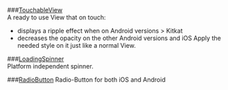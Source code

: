 ###[TouchableView](https://gist.github.com/mmazzarolo/4d223de6787b9a57ce4b)  
A ready to use View that on touch:
- displays a ripple effect when on Android versions > Kitkat
- decreases the opacity on the other Android versions and iOS
Apply the needed style on it just like a normal View.  

###[LoadingSpinner](https://gist.github.com/mmazzarolo/4d223de6787b9a57ce4b)  
Platform independent spinner.

###[RadioButton](https://gist.github.com/mmazzarolo/3ed3883d5c838c7010c353c6f3ac2be8)
Radio-Button for both iOS and Android

